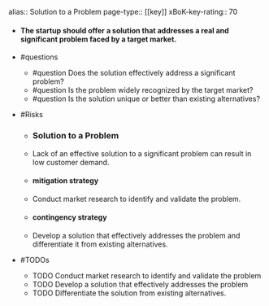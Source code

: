 alias:: Solution to a Problem
page-type:: [[key]]
xBoK-key-rating:: 70
- #### The startup should offer a solution that addresses a real and significant problem faced by a target market.
- #questions
  - #question Does the solution effectively address a significant problem?
  - #question Is the problem widely recognized by the target market?
  - #question Is the solution unique or better than existing alternatives?
- #Risks

  - ### Solution to a Problem
  - Lack of an effective solution to a significant problem can result in low customer demand.
  - #### mitigation strategy
  - Conduct market research to identify and validate the problem.
  - #### contingency strategy
  - Develop a solution that effectively addresses the problem and differentiate it from existing alternatives.
- #TODOs
  - TODO Conduct market research to identify and validate the problem
  - TODO  Develop a solution that effectively addresses the problem
  - TODO  Differentiate the solution from existing alternatives.


